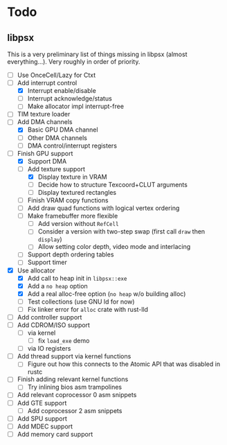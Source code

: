# Todo

## libpsx

This is a very preliminary list of things missing in libpsx (almost
everything...). Very roughly in order of priority.

- [ ] Use OnceCell/Lazy for Ctxt
- [ ] Add interrupt control
    - [x] Interrupt enable/disable
    - [ ] Interrupt acknowledge/status
    - [ ] Make allocator impl interrupt-free
- [ ] TIM texture loader
- [ ] Add DMA channels
    - [x] Basic GPU DMA channel
    - [ ] Other DMA channels
    - [ ] DMA control/interrupt registers
- [ ] Finish GPU support
  - [x] Support DMA
  - [ ] Add texture support
    - [x] Display texture in VRAM
    - [ ] Decide how to structure Texcoord+CLUT arguments
    - [ ] Display textured rectangles
  - [ ] Finish VRAM copy functions
  - [ ] Add draw quad functions with logical vertex ordering
  - [ ] Make framebuffer more flexible
    - [ ] Add version without `RefCell`
    - [ ] Consider a version with two-step swap (first call `draw` then `display`)
    - [ ] Allow setting color depth, video mode and interlacing
  - [ ] Support depth ordering tables
  - [ ] Support timer
- [x] Use allocator
    - [x] Add call to heap init in `libpsx::exe`
    - [x] Add a `no heap` option
    - [x] Add a real alloc-free option (`no heap` w/o building alloc)
    - [ ] Test collections (use GNU ld for now)
    - [ ] Fix linker error for `alloc` crate with rust-lld
- [ ] Add controller support
- [ ] Add CDROM/ISO support
    - [ ] via kernel
        - [ ] fix `load_exe` demo
    - [ ] via IO registers
- [ ] Add thread support via kernel functions
    - [ ] Figure out how this connects to the Atomic API that was disabled in rustc
- [ ] Finish adding relevant kernel functions
    - [ ] Try inlining bios asm trampolines
- [ ] Add relevant coprocessor 0 asm snippets
- [ ] Add GTE support
    - [ ] Add coprocessor 2 asm snippets
- [ ] Add SPU support
- [ ] Add MDEC support
- [ ] Add memory card support
